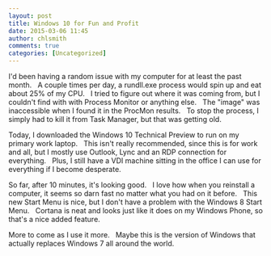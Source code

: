 ```yaml
---
layout: post
title: Windows 10 for Fun and Profit
date: 2015-03-06 11:45
author: chlsmith
comments: true
categories: [Uncategorized]
---
```

I'd been having a random issue with my computer for at least the past month.   A couple times per day, a rundll.exe process would spin up and eat about 25% of my CPU.   I tried to figure out where it was coming from, but I couldn't find with with Process Monitor or anything else.   The "image" was inaccessible when I found it in the ProcMon results.   To stop the process, I simply had to kill it from Task Manager, but that was getting old.

Today, I downloaded the Windows 10 Technical Preview to run on my primary work laptop.   This isn't really recommended, since this is for work and all, but I mostly use Outlook, Lync and an RDP connection for everything.   Plus, I still have a VDI machine sitting in the office I can use for everything if I become desperate.

So far, after 10 minutes, it's looking good.   I love how when you reinstall a computer, it seems so darn fast no matter what you had on it before.   This new Start Menu is nice, but I don't have a problem with the Windows 8 Start Menu.   Cortana is neat and looks just like it does on my Windows Phone, so that's a nice added feature.

More to come as I use it more.   Maybe this is the version of Windows that actually replaces Windows 7 all around the world.
